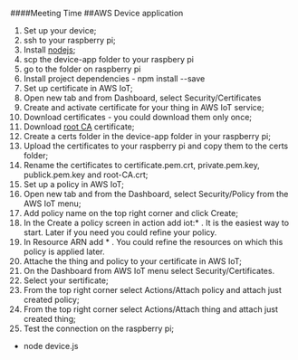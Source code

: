 ####Meeting Time 
##AWS Device application

1. Set up your device;
  1. ssh to your raspberry pi;
  2. Install [nodejs](https://learn.adafruit.com/node-embedded-development/installing-node-dot-js);
  3. scp the device-app folder to your raspbery pi
  4. go to the folder on raspberry pi
  5. Install project dependencies - npm install --save
2. Set up certificate in AWS IoT;
  1. Open new tab and from Dashboard, select Security/Certificates
  2. Create and activate certificate for your thing in AWS IoT service;
  3. Download certificates - you could download them only once;
  4. Download [root CA](https://www.symantec.com/content/en/us/enterprise/verisign/roots/VeriSign-Class%203-Public-Primary-Certification-Authority-G5.pem) certificate;
  5. Create a certs folder in the device-app folder in your raspberry pi;
  6. Upload the certificates to your raspberry pi and copy them to the certs folder;
  7. Rename the certificates to certificate.pem.crt, private.pem.key, publick.pem.key and root-CA.crt;
3. Set up a policy in AWS IoT;
  1. Open new tab and from the Dashboard, select Security/Policy from the AWS IoT menu;
  2. Add policy name on the top right corner and click Create;
  3. In the Create a policy screen in action add iot:* . It is the easiest way to start. Later if you need you could refine your policy.
  4. In Resource ARN add * . You could refine the resources on which this policy is applied later.
4. Attache the thing and policy to your certificate in AWS IoT;
  1. On the Dashboard from AWS IoT menu select Security/Certificates.
  2. Select your sertificate;
  3. From the top right corner select Actions/Attach policy and attach just created policy;
  4. From the top right corner select Actions/Attach thing and attach just created thing;
5. Test the connection on the raspberry pi;
  * node device.js
